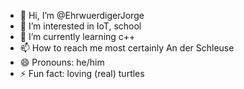 - 👋 Hi, I’m @EhrwuerdigerJorge
- 👀 I’m interested in IoT, school
- 🌱 I’m currently learning c++
- 📫 How to reach me most certainly An der Schleuse
- 😄 Pronouns: he/him
- ⚡ Fun fact: loving  (real) turtles

<!---
EhrwuerdigerJorge/EhrwuerdigerJorge is a ✨ special ✨ repository because its `README.md` (this file) appears on your GitHub profile.
You can click the Preview link to take a look at your changes.
--->
